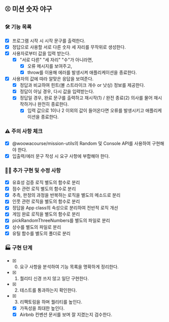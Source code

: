 ## ⚾️ 미션 숫자 야구  
### 🛠️ 기능 목록  
- [x] 프로그램 시작 시 시작 문구를 출력한다.  
- [x] 정답으로 사용할 서로 다른 숫자 세 자리를 무작위로 생성한다.  
- [x] 사용자로부터 값을 입력 받는다.  
  - [x] "서로 다른" "세 자리" "수"가 아니라면,  
    - [x] 오류 메시지를 보여주고, 
    - [x] throw를 이용해 에러를 발생시켜 애플리케이션을 종료한다.
- [x] 사용자의 값에 따라 알맞은 응답을 보여준다.   
  - [x] 정답과 비교하여 힌트(볼 스트라이크 개수 or 낫싱) 정보를 제공한다.  
  - [x] 정답이 아닐 경우, 다시 값을 입력받는다.  
  - [x] 정답일 경우, 완료 문구를 출력하고 재시작(1) / 완전 종료(2) 의사를 물어 재시작하거나 완전히 종료한다.    
    - [x] 입력 값으로 1이나 2 이외의 값이 들어온다면 오류를 발생시키고 애플리케이션을 종료한다.
  
### ⚠️ 주의 사항 체크  
- [x] @woowacourse/mission-utils의 Random 및 Console API를 사용하여 구현해야 한다.  
- [x] 입출력/에러 문구 작성 시 요구 사항에 부합해야 한다.  
    
### ✍🏻 추가 구현 및 수정 사항    
- [x] 유효성 검증 로직 별도의 함수로 분리  
- [x] 점수 관련 로직 별도의 함수로 분리  
- [x] 추측, 판정의 과정을 반복하는 로직을 별도의 메소드로 분리  
- [x] 인풋 관련 로직을 별도의 함수로 분리  
- [x] 정답을 App class의 속성으로 분리하여 전반적 로직 개선  
- [x] 게임 완료 로직을 별도의 함수로 분리  
- [x] pickRandomThreeNumbers를 별도의 파일로 분리  
- [x] 상수를 별도의 파일로 분리  
- [x] 유틸 함수를 별도의 폴더로 분리  
   
### 🏭 구현 단계   
- [x] 0. 요구 사항을 분석하여 기능 목록을 명확하게 정리한다.   
- [x] 1. 퀄리티 신경 쓰지 않고 일단 구현한다.  
- [x] 2. 테스트를 통과하는지 확인한다.   
- [x] 3. 리팩토링을 하며 퀄리티를 높인다.  
  - [x] 가독성을 최대한 높인다.  
  - [x] Airbnb 컨벤션 문서를 보며 잘 지켰는지 검수한다.  